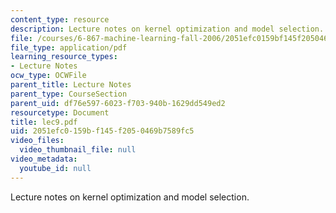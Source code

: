 ```yaml
---
content_type: resource
description: Lecture notes on kernel optimization and model selection.
file: /courses/6-867-machine-learning-fall-2006/2051efc0159bf145f2050469b7589fc5_lec9.pdf
file_type: application/pdf
learning_resource_types:
- Lecture Notes
ocw_type: OCWFile
parent_title: Lecture Notes
parent_type: CourseSection
parent_uid: df76e597-6023-f703-940b-1629dd549ed2
resourcetype: Document
title: lec9.pdf
uid: 2051efc0-159b-f145-f205-0469b7589fc5
video_files:
  video_thumbnail_file: null
video_metadata:
  youtube_id: null
---
```

Lecture notes on kernel optimization and model selection.

